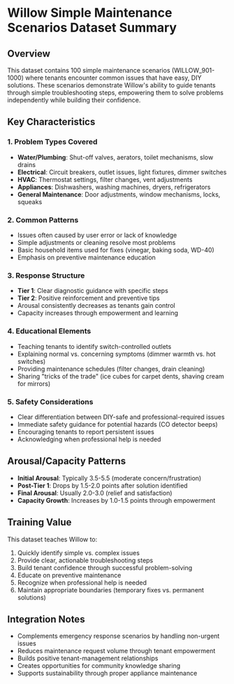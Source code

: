 # Willow Simple Maintenance Scenarios Dataset Summary

## Overview
This dataset contains 100 simple maintenance scenarios (WILLOW_901-1000) where tenants encounter common issues that have easy, DIY solutions. These scenarios demonstrate Willow's ability to guide tenants through simple troubleshooting steps, empowering them to solve problems independently while building their confidence.

## Key Characteristics

### 1. **Problem Types Covered**
- **Water/Plumbing**: Shut-off valves, aerators, toilet mechanisms, slow drains
- **Electrical**: Circuit breakers, outlet issues, light fixtures, dimmer switches  
- **HVAC**: Thermostat settings, filter changes, vent adjustments
- **Appliances**: Dishwashers, washing machines, dryers, refrigerators
- **General Maintenance**: Door adjustments, window mechanisms, locks, squeaks

### 2. **Common Patterns**
- Issues often caused by user error or lack of knowledge
- Simple adjustments or cleaning resolve most problems
- Basic household items used for fixes (vinegar, baking soda, WD-40)
- Emphasis on preventive maintenance education

### 3. **Response Structure**
- **Tier 1**: Clear diagnostic guidance with specific steps
- **Tier 2**: Positive reinforcement and preventive tips
- Arousal consistently decreases as tenants gain control
- Capacity increases through empowerment and learning

### 4. **Educational Elements**
- Teaching tenants to identify switch-controlled outlets
- Explaining normal vs. concerning symptoms (dimmer warmth vs. hot switches)
- Providing maintenance schedules (filter changes, drain cleaning)
- Sharing "tricks of the trade" (ice cubes for carpet dents, shaving cream for mirrors)

### 5. **Safety Considerations**
- Clear differentiation between DIY-safe and professional-required issues
- Immediate safety guidance for potential hazards (CO detector beeps)
- Encouraging tenants to report persistent issues
- Acknowledging when professional help is needed

## Arousal/Capacity Patterns
- **Initial Arousal**: Typically 3.5-5.5 (moderate concern/frustration)
- **Post-Tier 1**: Drops by 1.5-2.0 points after solution identified
- **Final Arousal**: Usually 2.0-3.0 (relief and satisfaction)
- **Capacity Growth**: Increases by 1.0-1.5 points through empowerment

## Training Value
This dataset teaches Willow to:
1. Quickly identify simple vs. complex issues
2. Provide clear, actionable troubleshooting steps
3. Build tenant confidence through successful problem-solving
4. Educate on preventive maintenance
5. Recognize when professional help is needed
6. Maintain appropriate boundaries (temporary fixes vs. permanent solutions)

## Integration Notes
- Complements emergency response scenarios by handling non-urgent issues
- Reduces maintenance request volume through tenant empowerment
- Builds positive tenant-management relationships
- Creates opportunities for community knowledge sharing
- Supports sustainability through proper appliance maintenance